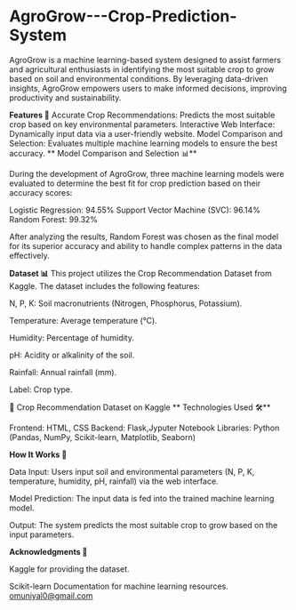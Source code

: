 # AgroGrow---Crop-Prediction-System
AgroGrow is a machine learning-based system designed to assist farmers and agricultural enthusiasts in identifying the most suitable crop to grow based on soil and environmental conditions. By leveraging data-driven insights, AgroGrow empowers users to make informed decisions, improving productivity and sustainability.

**Features 🚀**
Accurate Crop Recommendations: Predicts the most suitable crop based on key environmental parameters.
Interactive Web Interface: Dynamically input data via a user-friendly website.
Model Comparison and Selection: Evaluates multiple machine learning models to ensure the best accuracy.
**
Model Comparison and Selection 📊**

During the development of AgroGrow, three machine learning models were evaluated to determine the best fit for crop prediction based on their accuracy scores:

Logistic Regression: 94.55%
Support Vector Machine (SVC): 96.14%
Random Forest: 99.32%

After analyzing the results, Random Forest was chosen as the final model for its superior accuracy and ability to handle complex patterns in the data effectively.

**Dataset 📊**
This project utilizes the Crop Recommendation Dataset from Kaggle. The dataset includes the following features:

N, P, K: Soil macronutrients (Nitrogen, Phosphorus, Potassium).

Temperature: Average temperature (°C).

Humidity: Percentage of humidity.

pH: Acidity or alkalinity of the soil.

Rainfall: Annual rainfall (mm).

Label: Crop type.

🔗 Crop Recommendation Dataset on Kaggle
**
Technologies Used 🛠️**

Frontend: HTML, CSS
Backend: Flask,Jyputer Notebook
Libraries: Python (Pandas, NumPy, Scikit-learn, Matplotlib, Seaborn)

**How It Works 🤖**


Data Input: Users input soil and environmental parameters (N, P, K, temperature, humidity, pH, rainfall) via the web interface.

Model Prediction: The input data is fed into the trained machine learning model.

Output: The system predicts the most suitable crop to grow based on the input parameters.

**Acknowledgments 🙏**

Kaggle for providing the dataset.

Scikit-learn Documentation for machine learning resources.
omuniyal0@gmail.com
